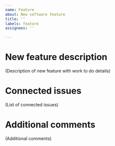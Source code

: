 ```yaml
---
name: Feature
about: New software feature
title: ''
labels: feature
assignees: ''

---
```


# New feature description

(Description of new feature with work to do details)

# Connected issues

(List of connected issues)

# Additional comments

(Additional comments)
